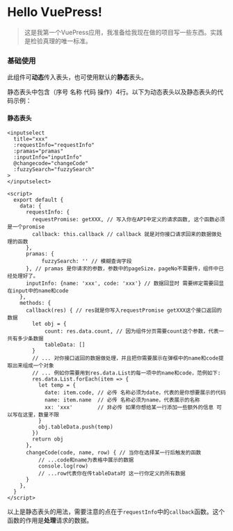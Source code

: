 # Hello VuePress!

> 这是我第一个VuePress应用，我准备给我现在做的项目写一些东西。实践是检验真理的唯一标准。



### 基础使用

此组件可**动态**传入表头，也可使用默认的**静态**表头。

静态表头中包含（序号 名称 代码 操作）4行。以下为动态表头以及静态表头的代码示例：

#### 静态表头

```vue
<inputselect
  title="xxx"
  :requestInfo="requestInfo"
  :pramas="pramas"
  :inputInfo="inputInfo"
  @changecode="changeCode"
  :fuzzySearch="fuzzySearch"
>
</inputselect>

<script>
  export default {
    data: {
      requestInfo: {
        requestPromise: getXXX, // 写入你在API中定义的请求函数, 这个函数必须是一个promise
        callback: this.callback // callback 就是对你接口请求回来的数据做处理的函数
      },
      pramas: {
           fuzzySearch: '' // 模糊查询字段
      }, // pramas 是你请求的参数，参数中的pageSize，pageNo不需要传，组件中已经处理好了。
      inputInfo: {name: 'xxx', code: 'xxx'} // 数据回显时 需要绑定需要回显在input中的name和code
    },
    methods: {
      callback(res) { // res就是你写入requestPromise getXXX这个接口返回的数据
        let obj = {
            count: res.data.count, // 因为组件分页需要count这个参数，代表一共有多少条数据
            tableData: []
        }
        // ... 对你接口返回的数据做处理，并且把你需要展示在弹框中的name和code提取出来组成一个对象
        // ... 例如你需要用到res.data.List的每一项中的name和code，范例如下:
        res.data.List.forEach(item => {
          let temp = {
			date: item.code, // 必传 名称必须为date，代表的是你想要展示的代码
            name: item.name  // 必传 名称必须为name，代表展示的名称
            xx: 'xxx'        // 非必传 如果你想给某一行添加一些额外的信息 可以写在这里，数量不限
          }
          obj.tableData.push(temp)
        })
        return obj
      },
      changeCode(code, name, row) { // 当你在选择某一行后触发的函数
          // ...code和name为表格中展示的数据
          console.log(row)
          // ...row代表你在传tableData时 这一行你定义的所有数据
      }
    },
  }
</script>
```

以上是静态表头的用法，需要注意的点在于`requestInfo`中的`callback`函数。这个函数的作用是**处理**请求的数据。
